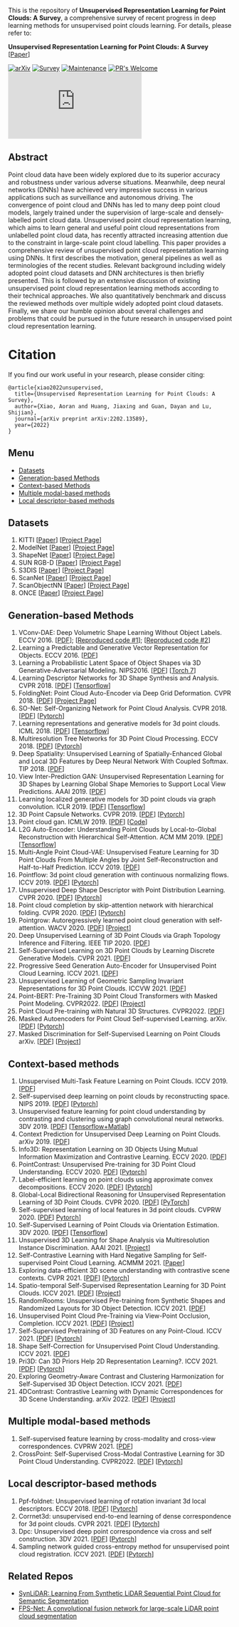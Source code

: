 This is the repository of **Unsupervised Representation Learning for Point Clouds: A Survey**, a comprehensive survey of recent progress in deep learning methods for unsupervised point clouds learning. For details, please refer to:

 **Unsupervised Representation Learning for Point Clouds: A Survey**  
 [[Paper](https://arxiv.org/abs/2202.13589)] 
 
 [![arXiv](https://img.shields.io/badge/arXiv-2202.13589-b31b1b.svg)](https://arxiv.org/abs/2202.13589)
 [![Survey](https://cdn.rawgit.com/sindresorhus/awesome/d7305f38d29fed78fa85652e3a63e154dd8e8829/media/badge.svg)](https://github.com/sindresorhus/awesome) 
[![Maintenance](https://img.shields.io/badge/Maintained%3F-yes-green.svg)](https://GitHub.com/Naereen/StrapDown.js/graphs/commit-activity) 
[![PR's Welcome](https://img.shields.io/badge/PRs-welcome-brightgreen.svg?style=flat)](http://makeapullrequest.com) 
[![GitHub license](https://badgen.net/github/license/Naereen/Strapdown.js)](https://github.com/Naereen/StrapDown.js/blob/master/LICENSE)
<!-- [![made-with-Markdown](https://img.shields.io/badge/Made%20with-Markdown-1f425f.svg)](http://commonmark.org) -->
<!-- [![Documentation Status](https://readthedocs.org/projects/ansicolortags/badge/?version=latest)](http://ansicolortags.readthedocs.io/?badge=latest) -->

## Abstract
Point cloud data have been widely explored due to its superior accuracy and robustness under various adverse situations.
Meanwhile, deep neural networks (DNNs) have achieved very impressive success in various applications such as surveillance and
autonomous driving. The convergence of point cloud and DNNs has led to many deep point cloud models, largely trained under the
supervision of large-scale and densely-labelled point cloud data. Unsupervised point cloud representation learning, which aims to learn
general and useful point cloud representations from unlabelled point cloud data, has recently attracted increasing attention due to the
constraint in large-scale point cloud labelling. This paper provides a comprehensive review of unsupervised point cloud representation
learning using DNNs. It first describes the motivation, general pipelines as well as terminologies of the recent studies. Relevant
background including widely adopted point cloud datasets and DNN architectures is then briefly presented. This is followed by an
extensive discussion of existing unsupervised point cloud representation learning methods according to their technical approaches. We
also quantitatively benchmark and discuss the reviewed methods over multiple widely adopted point cloud datasets. Finally, we share
our humble opinion about several challenges and problems that could be pursued in the future research in unsupervised point cloud
representation learning.

# Citation
If you find our work useful in your research, please consider citing:
```
@article{xiao2022unsupervised,
  title={Unsupervised Representation Learning for Point Clouds: A Survey},
  author={Xiao, Aoran and Huang, Jiaxing and Guan, Dayan and Lu, Shijian},
  journal={arXiv preprint arXiv:2202.13589},
  year={2022}
}
```

## Menu
- [Datasets](#datasets)
- [Generation-based Methods](#generation-based-methods)
- [Context-based Methods](#context-based-methods)
- [Multiple modal-based methods](#multiple-modal-based-methods)
- [Local descriptor-based methods](#local-descriptor-based-methods)
## Datasets
1. KITTI [[Paper](https://projet.liris.cnrs.fr/imagine/pub/proceedings/CVPR2012/data/papers/424_O3C-04.pdf)] [[Project Page](http://www.cvlibs.net/datasets/kitti/)]
2. ModelNet [[Paper](https://www.cv-foundation.org/openaccess/content_cvpr_2015/papers/Wu_3D_ShapeNets_A_2015_CVPR_paper.pdf)] [[Project Page](https://modelnet.cs.princeton.edu/)]
3. ShapeNet [[Paper](https://arxiv.org/pdf/1512.03012.pdf)] [[Project Page](https://shapenet.org/)]
4. SUN RGB-D [[Paper](https://openaccess.thecvf.com/content_cvpr_2015/papers/Song_SUN_RGB-D_A_2015_CVPR_paper.pdf)] [[Project Page](https://rgbd.cs.princeton.edu/)]
5. S3DIS [[Paper](https://openaccess.thecvf.com/content_cvpr_2016/papers/Armeni_3D_Semantic_Parsing_CVPR_2016_paper.pdf)] [[Project Page](http://buildingparser.stanford.edu/dataset.html)]
6. ScanNet  [[Paper](https://openaccess.thecvf.com/content_cvpr_2017/papers/Dai_ScanNet_Richly-Annotated_3D_CVPR_2017_paper.pdf)] [[Project Page](http://www.scan-net.org/)]
7. ScanObjectNN  [[Paper](https://arxiv.org/pdf/1908.04616.pdf)] [[Project Page](https://hkust-vgd.github.io/scanobjectnn/)]
8. ONCE [[Paper](https://arxiv.org/abs/2106.11037)] [[Project Page](https://once-for-auto-driving.github.io/)]
## Generation-based Methods
1. VConv-DAE: Deep Volumetric Shape Learning Without Object Labels. ECCV 2016. [[PDF](https://arxiv.org/abs/1604.03755)]; [[Reproduced code #1](https://github.com/Not-IITian/VCONV-DAE)]; [[Reproduced code #2](https://github.com/diskhkme/VCONV_DAE_TF)]
2. Learning a Predictable and Generative Vector Representation for Objects. ECCV 2016. [[PDF](https://arxiv.org/pdf/1603.08637v2.pdf)]
3. Learning a Probabilistic Latent Space of Object Shapes via 3D Generative-Adversarial Modeling. NIPS2016. [[PDF](https://arxiv.org/pdf/1610.07584v2.pdf)] [[Torch 7](https://github.com/zck119/3dgan-release)]
4. Learning Descriptor Networks for 3D Shape Synthesis and Analysis. CVPR 2018. [[PDF](https://openaccess.thecvf.com/content_cvpr_2018/papers/Xie_Learning_Descriptor_Networks_CVPR_2018_paper.pdf)] [[Tensorflow](https://github.com/jianwen-xie/3DDescriptorNet)]
5. FoldingNet: Point Cloud Auto-Encoder via Deep Grid Deformation. CVPR 2018. [[PDF](https://openaccess.thecvf.com/content_cvpr_2018/papers/Yang_FoldingNet_Point_Cloud_CVPR_2018_paper.pdf)] [[Project Page](https://www.merl.com/research/license/FoldingNet)]
6. SO-Net: Self-Organizing Network for Point Cloud Analysis. CVPR 2018. [[PDF](https://openaccess.thecvf.com/content_cvpr_2018/papers/Li_SO-Net_Self-Organizing_Network_CVPR_2018_paper.pdf)] [[Pytorch]( https://github.com/lijx10/SO-Net)]
7. Learning representations and generative models for 3d point clouds. ICML 2018. [[PDF](http://proceedings.mlr.press/v80/achlioptas18a/achlioptas18a.pdf)] [[Tensorflow](https://github.com/optas/latent_3d_points)]
8. Multiresolution Tree Networks for 3D Point Cloud Processing. ECCV 2018. [[PDF](https://openaccess.thecvf.com/content_ECCV_2018/papers/Matheus_Gadelha_Multiresolution_Tree_Networks_ECCV_2018_paper.pdf)] [[Pytorch](https://github.com/matheusgadelha/MRTNet)]
9. Deep Spatiality: Unsupervised Learning of Spatially-Enhanced Global and Local 3D Features by Deep Neural Network With Coupled Softmax. TIP 2018. [[PDF](https://yushen-liu.github.io/main/pdf/LiuYS_TIP18DS.pdf)]
10. View Inter-Prediction GAN: Unsupervised Representation Learning for 3D Shapes by Learning Global Shape Memories to Support Local View Predictions. AAAI 2019. [[PDF](https://ojs.aaai.org/index.php/AAAI/article/view/4852/4725)]
11. Learning localized generative models for 3D point clouds via graph convolution. ICLR 2019. [[PDF](https://openreview.net/pdf?id=SJeXSo09FQ)] [[Tensorflow](https://github.com/diegovalsesia/GraphCNN-GAN-codeonly)]
12. 3D Point Capsule Networks. CVPR 2019. [[PDF](https://openaccess.thecvf.com/content_CVPR_2019/papers/Zhao_3D_Point_Capsule_Networks_CVPR_2019_paper.pdf)] [[Pytorch](https://github.com/yongheng1991/3D-point-capsule-networks)]
13. Point cloud gan. ICMLW 2019. [[PDF](https://arxiv.org/pdf/1810.05795.pdf)] [[Code](https://github.com/chunliangli/Point-Cloud-GAN)]
14. L2G Auto-Encoder: Understanding Point Clouds by Local-to-Global Reconstruction with Hierarchical Self-Attention. ACM MM 2019. [[PDF](https://arxiv.org/pdf/1908.00720.pdf)] [[Tensorflow](https://github.com/liuxinhai/L2G-AE)]
15. Multi-Angle Point Cloud-VAE: Unsupervised Feature Learning for 3D Point Clouds From Multiple Angles by Joint Self-Reconstruction and Half-to-Half Prediction. ICCV 2019. [[PDF](https://openaccess.thecvf.com/content_ICCV_2019/papers/Han_Multi-Angle_Point_Cloud-VAE_Unsupervised_Feature_Learning_for_3D_Point_Clouds_ICCV_2019_paper.pdf)] 
16. Pointflow: 3d point cloud generation with continuous normalizing flows. ICCV 2019. [[PDF](https://openaccess.thecvf.com/content_ICCV_2019/papers/Yang_PointFlow_3D_Point_Cloud_Generation_With_Continuous_Normalizing_Flows_ICCV_2019_paper.pdf)] [[Pytorch](https://github.com/stevenygd/PointFlow)]
17. Unsupervised Deep Shape Descriptor with Point Distribution Learning. CVPR 2020. [[PDF](https://openaccess.thecvf.com/content_CVPR_2020/papers/Shi_Unsupervised_Deep_Shape_Descriptor_With_Point_Distribution_Learning_CVPR_2020_paper.pdf)] [[Pytorch](https://github.com/WordBearerYI/Unsupervised-Deep-Shape-Descriptor-with-Point-Distribution-Learning)]
18. Point cloud completion by skip-attention network with hierarchical folding. CVPR 2020. [[PDF](https://openaccess.thecvf.com/content_CVPR_2020/papers/Wen_Point_Cloud_Completion_by_Skip-Attention_Network_With_Hierarchical_Folding_CVPR_2020_paper.pdf)] [[Pytorch](https://github.com/RaminHasibi/SA_Net)]
19. Pointgrow: Autoregressively learned point cloud generation with self-attention. WACV 2020. [[PDF](https://openaccess.thecvf.com/content_WACV_2020/papers/Sun_PointGrow_Autoregressively_Learned_Point_Cloud_Generation_with_Self-Attention_WACV_2020_paper.pdf)] [[Project](https://liuziwei7.github.io/projects/PointGrow)]
20. Deep Unsupervised Learning of 3D Point Clouds via Graph Topology Inference and Filtering. IEEE TIP 2020. [[PDF](https://arxiv.org/pdf/1905.04571.pdf)]
21. Self-Supervised Learning on 3D Point Clouds by Learning Discrete Generative Models. CVPR 2021. [[PDF](https://openaccess.thecvf.com/content/CVPR2021/papers/Eckart_Self-Supervised_Learning_on_3D_Point_Clouds_by_Learning_Discrete_Generative_CVPR_2021_paper.pdf)] 
22. Progressive Seed Generation Auto-Encoder for Unsupervised Point Cloud Learning. ICCV 2021. [[DPF](https://openaccess.thecvf.com/content/ICCV2021/papers/Yang_Progressive_Seed_Generation_Auto-Encoder_for_Unsupervised_Point_Cloud_Learning_ICCV_2021_paper.pdf)]
23. Unsupervised Learning of Geometric Sampling Invariant Representations for 3D Point Clouds. ICCVW 2021. [[PDF](https://openaccess.thecvf.com/content/ICCV2021W/GSP-CV/papers/Chen_Unsupervised_Learning_of_Geometric_Sampling_Invariant_Representations_for_3D_Point_ICCVW_2021_paper.pdf)] 
24. Point-BERT: Pre-Training 3D Point Cloud Transformers with Masked Point Modeling. CVPR2022. [[PDF](https://arxiv.org/abs/2111.14819)] [[Project](https://point-bert.ivg-research.xyz/)]
25. Point Cloud Pre-training with Natural 3D Structures. CVPR2022. [[PDF](https://openaccess.thecvf.com/content/CVPR2022/papers/Yamada_Point_Cloud_Pre-Training_With_Natural_3D_Structures_CVPR_2022_paper.pdf)]
26. Masked Autoencoders for Point Cloud Self-supervised Learning. arXiv. [[PDF](https://arxiv.org/abs/2203.06604)] [[Pytorch](https://github.com/Pang-Yatian/Point-MAE)]
27. Masked Discrimination for Self-Supervised Learning on Point Clouds arXiv. [[PDF](https://arxiv.org/pdf/2203.11183.pdf)] [[Project](https://github.com/haotian-liu/MaskPoint)]

## Context-based methods
1. Unsupervised Multi-Task Feature Learning on Point Clouds. ICCV 2019. [[PDF](https://openaccess.thecvf.com/content_ICCV_2019/papers/Hassani_Unsupervised_Multi-Task_Feature_Learning_on_Point_Clouds_ICCV_2019_paper.pdf)] 
2. Self-supervised deep learning on point clouds by reconstructing space. NIPS 2019. [[PDF](https://proceedings.neurips.cc/paper/2019/file/993edc98ca87f7e08494eec37fa836f7-Paper.pdf)] [[Pytorch](https://github.com/COMP6248-Reproducability-Challenge/Self-supervised-deep-learning-on-point-clouds-by-reconstructing-space)]
3. Unsupervised feature learning for point cloud understanding by contrasting and clustering using graph convolutional neural networks. 3DV 2019. [[PDF](https://par.nsf.gov/servlets/purl/10124686)] [[Tensorflow+Matlab](https://github.com/lingzhang1/ContrastNet)]
4. Context Prediction for Unsupervised Deep Learning on Point Clouds. arXiv 2019. [[PDF](https://arxiv.org/pdf/1901.08396.pdf)]
5. Info3D: Representation Learning on 3D Objects Using Mutual Information Maximization and Contrastive Learning. ECCV 2020. [[PDF](https://arxiv.org/pdf/2006.02598.pdf%5C%22)]
6. PointContrast: Unsupervised Pre-training for 3D Point Cloud Understanding. ECCV 2020. [PDF](https://arxiv.org/pdf/2007.10985.pdf?ref=https://githubhelp.com)] [[Pytorch](https://github.com/facebookresearch/PointContrast)]
7. Label-efficient learning on point clouds using approximate convex decompositions. ECCV 2020. [[PDF](https://arxiv.org/pdf/2003.13834.pdf)] [[Pytorch](https://github.com/matheusgadelha/PointCloudLearningACD)]
8. Global-Local Bidirectional Reasoning for Unsupervised Representation Learning of 3D Point Clouds. CVPR 2020. [[PDF](https://openaccess.thecvf.com/content_CVPR_2020/papers/Rao_Global-Local_Bidirectional_Reasoning_for_Unsupervised_Representation_Learning_of_3D_Point_CVPR_2020_paper.pdf)] [[PyTorch](https://github.com/raoyongming/PointGLR)]
9. Self-supervised learning of local features in 3d point clouds. CVPRW 2020. [[PDF](https://openaccess.thecvf.com/content_CVPRW_2020/papers/w54/Thabet_Self-Supervised_Learning_of_Local_Features_in_3D_Point_Clouds_CVPRW_2020_paper.pdf)] [Pytorch](https://github.com/alitabet/morton-net)]
10. Self-Supervised Learning of Point Clouds via Orientation Estimation. 3DV 2020. [[PDF](https://arxiv.org/pdf/2008.00305.pdf%5C%22)] [[Tensorflow](https://github.com/OmidPoursaeed/Self_supervised_Learning_Point_Clouds)]
11. Unsupervised 3D Learning for Shape Analysis via Multiresolution Instance Discrimination. AAAI 2021. [[Project](https://wang-ps.github.io/pretrain.html)]
12. Self-Contrastive Learning with Hard Negative Sampling for Self-supervised Point Cloud Learning. ACMMM 2021. [[Paper](https://arxiv.org/pdf/2107.01886.pdf)]
13. Exploring data-efficient 3D scene understanding with contrastive scene contexts. CVPR 2021. [[PDF](https://openaccess.thecvf.com/content/CVPR2021/papers/Hou_Exploring_Data-Efficient_3D_Scene_Understanding_With_Contrastive_Scene_Contexts_CVPR_2021_paper.pdf)] [[Pytorch](https://github.com/facebookresearch/ContrastiveSceneContexts)]
14. Spatio-temporal Self-Supervised Representation Learning for 3D Point Clouds. ICCV 2021. [[PDF](https://openaccess.thecvf.com/content/ICCV2021/papers/Huang_Spatio-Temporal_Self-Supervised_Representation_Learning_for_3D_Point_Clouds_ICCV_2021_paper.pdf)] [[Project](https://siyuanhuang.com/STRL/)]
15. RandomRooms: Unsupervised Pre-training from Synthetic Shapes and Randomized Layouts for 3D Object Detection. ICCV 2021. [[PDF](https://openaccess.thecvf.com/content/ICCV2021/papers/Rao_RandomRooms_Unsupervised_Pre-Training_From_Synthetic_Shapes_and_Randomized_Layouts_for_ICCV_2021_paper.pdf)]
16. Unsupervised Point Cloud Pre-Training via View-Point Occlusion, Completion. ICCV 2021. [[PDF](https://openaccess.thecvf.com/content/ICCV2021/papers/Wang_Unsupervised_Point_Cloud_Pre-Training_via_Occlusion_Completion_ICCV_2021_paper.pdf)] [[Project](https://hansen7.github.io/OcCo/)]
17. Self-Supervised Pretraining of 3D Features on any Point-Cloud. ICCV 2021. [[PDF](https://openaccess.thecvf.com/content/ICCV2021/papers/Zhang_Self-Supervised_Pretraining_of_3D_Features_on_Any_Point-Cloud_ICCV_2021_paper.pdf)] [[Pytorch](https://github.com/facebookresearch/DepthContrast)]
18. Shape Self-Correction for Unsupervised Point Cloud Understanding. ICCV 2021. [[PDF](https://openaccess.thecvf.com/content/ICCV2021/papers/Chen_Shape_Self-Correction_for_Unsupervised_Point_Cloud_Understanding_ICCV_2021_paper.pdf)]
19. Pri3D: Can 3D Priors Help 2D Representation Learning?. ICCV 2021. [[PDF](https://openaccess.thecvf.com/content/ICCV2021/papers/Hou_Pri3D_Can_3D_Priors_Help_2D_Representation_Learning_ICCV_2021_paper.pdf)] [[Pytorch](https://github.com/Sekunde/Pri3D)]
20. Exploring Geometry-Aware Contrast and Clustering Harmonization for Self-Supervised 3D Object Detection. ICCV 2021. [[PDF](https://openaccess.thecvf.com/content/ICCV2021/papers/Liang_Exploring_Geometry-Aware_Contrast_and_Clustering_Harmonization_for_Self-Supervised_3D_Object_ICCV_2021_paper.pdf)]
21. 4DContrast: Contrastive Learning with Dynamic Correspondences for 3D Scene Understanding. arXiv 2022. [[PDF](https://arxiv.org/pdf/2112.02990.pdf)] [[Project](http://www.niessnerlab.org/projects/chen2021_4dcontrast.html)]
## Multiple modal-based methods
1. Self-supervised feature learning by cross-modality and cross-view correspondences. CVPRW 2021. [[PDF](https://openaccess.thecvf.com/content/CVPR2021W/MULA/papers/Jing_Self-Supervised_Feature_Learning_by_Cross-Modality_and_Cross-View_Correspondences_CVPRW_2021_paper.pdf)]
2. CrossPoint: Self-Supervised Cross-Modal Contrastive Learning for 3D Point Cloud Understanding. CVPR2022. [[PDF](https://arxiv.org/pdf/2203.00680.pdf)] [[Pytorch](https://github.com/MohamedAfham/CrossPoint)]
## Local descriptor-based methods
1. Ppf-foldnet: Unsupervised learning of rotation invariant 3d local descriptors. ECCV 2018. [[PDF](https://openaccess.thecvf.com/content_ECCV_2018/papers/Tolga_Birdal_PPF-FoldNet_Unsupervised_Learning_ECCV_2018_paper.pdf)] [[Pytorch](https://github.com/XuyangBai/PPF-FoldNet)]
2. Corrnet3d: unsupervised end-to-end learning of dense correspondence for 3d point clouds. CVPR 2021. [[PDF](https://openaccess.thecvf.com/content/CVPR2021/papers/Zeng_CorrNet3D_Unsupervised_End-to-End_Learning_of_Dense_Correspondence_for_3D_Point_CVPR_2021_paper.pdf)] [[Pytorch](https://github.com/ZENGYIMING-EAMON/CorrNet3D)]
3. Dpc: Unsupervised deep point correspondence via cross and self construction. 3DV 2021. [[PDF](https://arxiv.org/pdf/2110.08636.pdf)] [[Pytorch](https://github.com/dvirginz/dpc)]
4. Sampling network guided cross-entropy method for unsupervised point cloud registration. ICCV 2021. [[PDF](https://openaccess.thecvf.com/content/ICCV2021/papers/Jiang_Sampling_Network_Guided_Cross-Entropy_Method_for_Unsupervised_Point_Cloud_Registration_ICCV_2021_paper.pdf)] [[Pytorch](https://github.com/jiang-hb/cemnet)]
## Related Repos
- [SynLiDAR: Learning From Synthetic LiDAR Sequential Point Cloud for Semantic Segmentation](https://github.com/xiaoaoran/SynLiDAR)
- [FPS-Net: A convolutional fusion network for large-scale LiDAR point cloud segmentation](https://github.com/xiaoaoran/FPS-Net)
